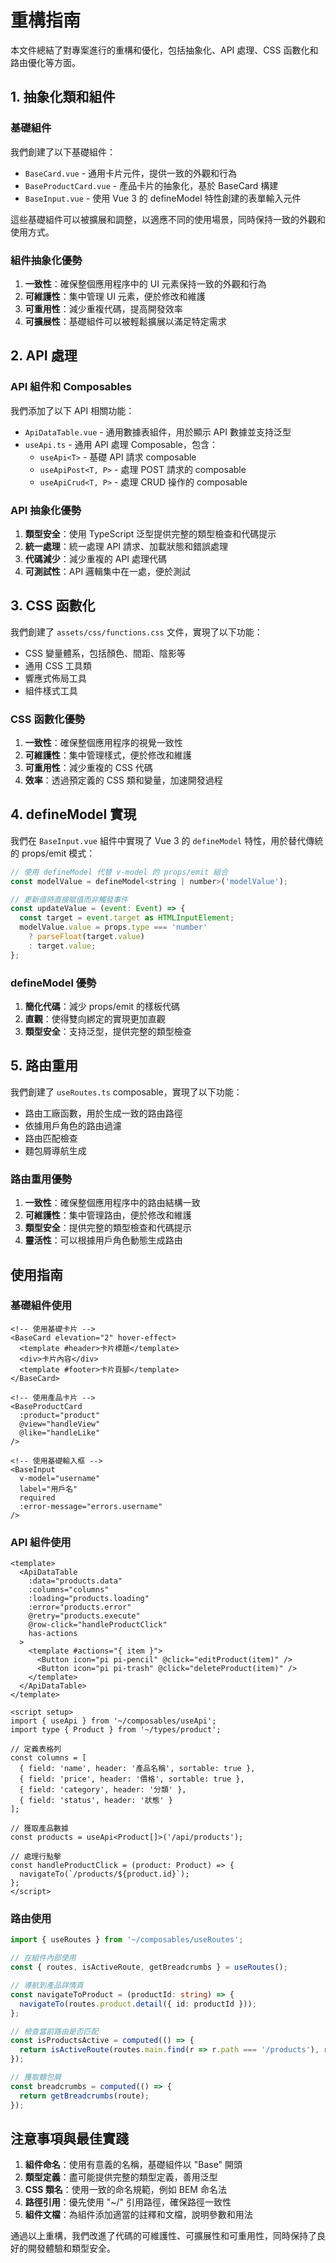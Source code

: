 # 重構指南

本文件總結了對專案進行的重構和優化，包括抽象化、API 處理、CSS 函數化和路由優化等方面。

## 1. 抽象化類和組件

### 基礎組件

我們創建了以下基礎組件：

- `BaseCard.vue` - 通用卡片元件，提供一致的外觀和行為
- `BaseProductCard.vue` - 產品卡片的抽象化，基於 BaseCard 構建
- `BaseInput.vue` - 使用 Vue 3 的 defineModel 特性創建的表單輸入元件

這些基礎組件可以被擴展和調整，以適應不同的使用場景，同時保持一致的外觀和使用方式。

### 組件抽象化優勢

1. **一致性**：確保整個應用程序中的 UI 元素保持一致的外觀和行為
2. **可維護性**：集中管理 UI 元素，便於修改和維護
3. **可重用性**：減少重複代碼，提高開發效率
4. **可擴展性**：基礎組件可以被輕鬆擴展以滿足特定需求

## 2. API 處理

### API 組件和 Composables

我們添加了以下 API 相關功能：

- `ApiDataTable.vue` - 通用數據表組件，用於顯示 API 數據並支持泛型
- `useApi.ts` - 通用 API 處理 Composable，包含：
  - `useApi<T>` - 基礎 API 請求 composable
  - `useApiPost<T, P>` - 處理 POST 請求的 composable
  - `useApiCrud<T, P>` - 處理 CRUD 操作的 composable

### API 抽象化優勢

1. **類型安全**：使用 TypeScript 泛型提供完整的類型檢查和代碼提示
2. **統一處理**：統一處理 API 請求、加載狀態和錯誤處理
3. **代碼減少**：減少重複的 API 處理代碼
4. **可測試性**：API 邏輯集中在一處，便於測試

## 3. CSS 函數化

我們創建了 `assets/css/functions.css` 文件，實現了以下功能：

- CSS 變量體系，包括顏色、間距、陰影等
- 通用 CSS 工具類
- 響應式佈局工具
- 組件樣式工具

### CSS 函數化優勢

1. **一致性**：確保整個應用程序的視覺一致性
2. **可維護性**：集中管理樣式，便於修改和維護
3. **可重用性**：減少重複的 CSS 代碼
4. **效率**：透過預定義的 CSS 類和變量，加速開發過程

## 4. defineModel 實現

我們在 `BaseInput.vue` 組件中實現了 Vue 3 的 `defineModel` 特性，用於替代傳統的 props/emit 模式：

```javascript
// 使用 defineModel 代替 v-model 的 props/emit 組合
const modelValue = defineModel<string | number>('modelValue');

// 更新值時直接賦值而非觸發事件
const updateValue = (event: Event) => {
  const target = event.target as HTMLInputElement;
  modelValue.value = props.type === 'number' 
    ? parseFloat(target.value) 
    : target.value;
};
```

### defineModel 優勢

1. **簡化代碼**：減少 props/emit 的樣板代碼
2. **直觀**：使得雙向綁定的實現更加直觀
3. **類型安全**：支持泛型，提供完整的類型檢查

## 5. 路由重用

我們創建了 `useRoutes.ts` composable，實現了以下功能：

- 路由工廠函數，用於生成一致的路由路徑
- 依據用戶角色的路由過濾
- 路由匹配檢查
- 麵包屑導航生成

### 路由重用優勢

1. **一致性**：確保整個應用程序中的路由結構一致
2. **可維護性**：集中管理路由，便於修改和維護
3. **類型安全**：提供完整的類型檢查和代碼提示
4. **靈活性**：可以根據用戶角色動態生成路由

## 使用指南

### 基礎組件使用

```vue
<!-- 使用基礎卡片 -->
<BaseCard elevation="2" hover-effect>
  <template #header>卡片標題</template>
  <div>卡片內容</div>
  <template #footer>卡片頁腳</template>
</BaseCard>

<!-- 使用產品卡片 -->
<BaseProductCard 
  :product="product" 
  @view="handleView" 
  @like="handleLike"
/>

<!-- 使用基礎輸入框 -->
<BaseInput 
  v-model="username" 
  label="用戶名" 
  required 
  :error-message="errors.username"
/>
```

### API 組件使用

```vue
<template>
  <ApiDataTable
    :data="products.data"
    :columns="columns"
    :loading="products.loading"
    :error="products.error"
    @retry="products.execute"
    @row-click="handleProductClick"
    has-actions
  >
    <template #actions="{ item }">
      <Button icon="pi pi-pencil" @click="editProduct(item)" />
      <Button icon="pi pi-trash" @click="deleteProduct(item)" />
    </template>
  </ApiDataTable>
</template>

<script setup>
import { useApi } from '~/composables/useApi';
import type { Product } from '~/types/product';

// 定義表格列
const columns = [
  { field: 'name', header: '產品名稱', sortable: true },
  { field: 'price', header: '價格', sortable: true },
  { field: 'category', header: '分類' },
  { field: 'status', header: '狀態' }
];

// 獲取產品數據
const products = useApi<Product[]>('/api/products');

// 處理行點擊
const handleProductClick = (product: Product) => {
  navigateTo(`/products/${product.id}`);
};
</script>
```

### 路由使用

```typescript
import { useRoutes } from '~/composables/useRoutes';

// 在組件內部使用
const { routes, isActiveRoute, getBreadcrumbs } = useRoutes();

// 導航到產品詳情頁
const navigateToProduct = (productId: string) => {
  navigateTo(routes.product.detail({ id: productId }));
};

// 檢查當前路由是否匹配
const isProductsActive = computed(() => {
  return isActiveRoute(routes.main.find(r => r.path === '/products'), route);
});

// 獲取麵包屑
const breadcrumbs = computed(() => {
  return getBreadcrumbs(route);
});
```

## 注意事項與最佳實踐

1. **組件命名**：使用有意義的名稱，基礎組件以 "Base" 開頭
2. **類型定義**：盡可能提供完整的類型定義，善用泛型
3. **CSS 類名**：使用一致的命名規範，例如 BEM 命名法
4. **路徑引用**：優先使用 "~/" 引用路徑，確保路徑一致性
5. **組件文檔**：為組件添加適當的註釋和文檔，說明參數和用法

通過以上重構，我們改進了代碼的可維護性、可擴展性和可重用性，同時保持了良好的開發體驗和類型安全。 